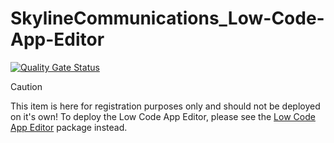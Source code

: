 # SkylineCommunications_Low-Code-App-Editor

[![Quality Gate Status](https://sonarcloud.io/api/project_badges/measure?project=SkylineCommunications_Low-Code-App-Extensions&metric=alert_status)](https://sonarcloud.io/summary/new_code?id=SkylineCommunications_Low-Code-App-Extensions)

> [!CAUTION]
> This item is here for registration purposes only and should not be deployed on it's own!
> To deploy the Low Code App Editor, please see the [Low Code App Editor](https://catalog.dataminer.services/details/e30c5a15-9a8f-465b-83d0-d1de77aa3396) package instead.